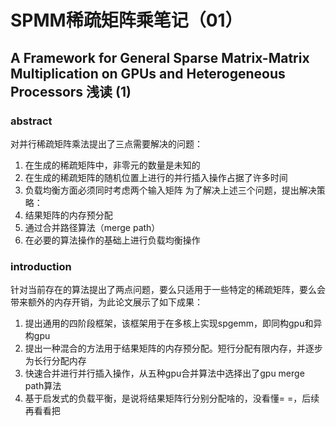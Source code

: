 # SPMM稀疏矩阵乘笔记（01）
## A Framework for General Sparse Matrix-Matrix Multiplication on GPUs and Heterogeneous Processors 浅读 (1)
### **abstract**
对并行稀疏矩阵乘法提出了三点需要解决的问题：
1. 在生成的稀疏矩阵中，非零元的数量是未知的
2. 在生成的稀疏矩阵的随机位置上进行的并行插入操作占据了许多时间
3. 负载均衡方面必须同时考虑两个输入矩阵
为了解决上述三个问题，提出解决策略：
1. 结果矩阵的内存预分配
2. 通过合并路径算法（merge path）
3. 在必要的算法操作的基础上进行负载均衡操作
### **introduction**
针对当前存在的算法提出了两点问题，要么只适用于一些特定的稀疏矩阵，要么会带来额外的内存开销，为此论文展示了如下成果：
1. 提出通用的四阶段框架，该框架用于在多核上实现spgemm，即同构gpu和异构gpu
2. 提出一种混合的方法用于结果矩阵的内存预分配。短行分配有限内存，并逐步为长行分配内存
3. 快速合并进行并行插入操作，从五种gpu合并算法中选择出了gpu merge path算法
4. 基于启发式的负载平衡，是说将结果矩阵行分别分配啥的，没看懂= =，后续再看看把


